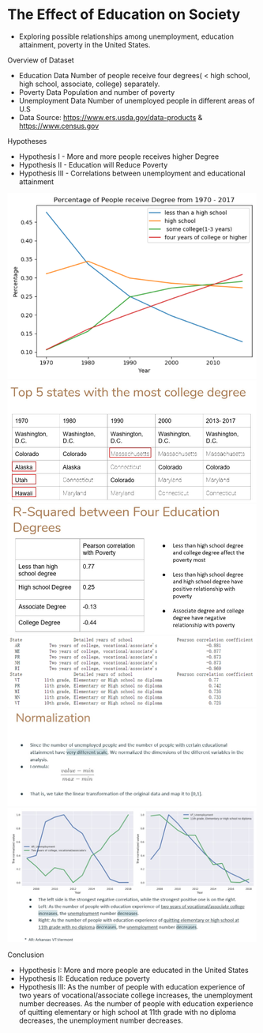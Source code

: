 # The Effect of Education on Society

- Exploring possible relationships among unemployment, education attainment, poverty in the United States.


Overview of Dataset
- Education Data
Number of people receive four degrees( < high school, high school, associate, college) separately. 
- Poverty Data
Population and  number of poverty
- Unemployment Data
Number of unemployed people in different areas of U.S
- Data Source: https://www.ers.usda.gov/data-products & https://www.census.gov

Hypotheses
- Hypothesis I - More and more people receives higher Degree
- Hypothesis II - Education will Reduce Poverty
- Hypothesis III - Correlations between unemployment and educational attainment

![Image test](https://github.com/Evokic/final_projects/blob/master/img/Education.PNG)
![Image text](https://github.com/Evokic/final_projects/blob/master/img/top5_state_college.jpg)
![Image text](https://github.com/Evokic/final_projects/blob/master/img/R-Squared%20between%20Four%20Education%20Degrees.jpg)
![Image text](https://github.com/Evokic/final_projects/blob/master/img/top5_states_PearsonCo.png)
![Image text](https://github.com/Evokic/final_projects/blob/master/img/Normalization.jpg)
![Image text](https://github.com/Evokic/final_projects/blob/master/img/Unemployment_eduatt.jpg)


Conclusion
- Hypothesis I: 
More and more people are educated in the United States
- Hypothesis II:
Education reduce poverty
- Hypothesis III:
As the number of people with education experience of two years of vocational/associate college increases, the unemployment number decreases.
As the number of people with education experience of quitting elementary or high school at 11th grade with no diploma decreases, the unemployment number decreases.
